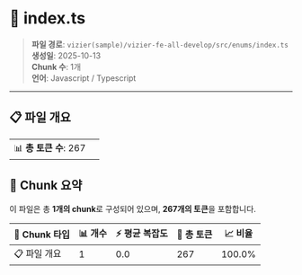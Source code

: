 # 📄 index.ts

> **파일 경로**: `vizier(sample)/vizier-fe-all-develop/src/enums/index.ts`  
> **생성일**: 2025-10-13  
> **Chunk 수**: 1개  
> **언어**: Javascript / Typescript
---


## 📋 파일 개요

| | |
|--|--|
| 📊 **총 토큰 수**: 267 |  |






## 🧩 Chunk 요약

이 파일은 총 **1개의 chunk**로 구성되어 있으며, **267개의 토큰**을 포함합니다.

| 🧩 Chunk 타입 | 📊 개수 | ⚡ 평균 복잡도 | 📝 총 토큰 | 📈 비율 |
|---------------|--------|-------------|----------|--------|
| 📋 파일 개요 | 1 | 0.0 | 267 | 100.0% |

